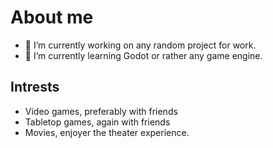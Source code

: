 # About me
<!--
**zgower/zgower** is a ✨ _special_ ✨ repository because its `README.md` (this file) appears on your GitHub profile.
Here are some ideas to get you started:
-->
- 🔭 I’m currently working on any random project for work. 
- 🌱 I’m currently learning Godot or rather any game engine.

## Intrests

- Video games, preferably with friends
- Tabletop games, again with friends
- Movies, enjoyer the theater experience. 
